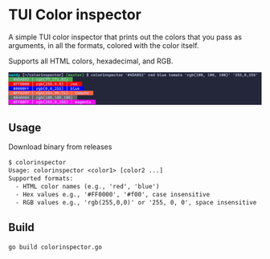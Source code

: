 # TUI Color inspector

A simple TUI color inspector that prints out the colors that you pass as arguments, in all the formats, colored with the
color itself.

Supports all HTML colors, hexadecimal, and RGB.

![screenshot of the app](screenshot.png)

## Usage

Download binary from releases

```
$ colorinspector
Usage: colorinspector <color1> [color2 ...]
Supported formats:
  - HTML color names (e.g., 'red', 'blue')
  - Hex values e.g., '#FF0000', '#f00', case insensitive
  - RGB values e.g., 'rgb(255,0,0)' or '255, 0, 0', space insensitive
```

## Build

`go build colorinspector.go`
